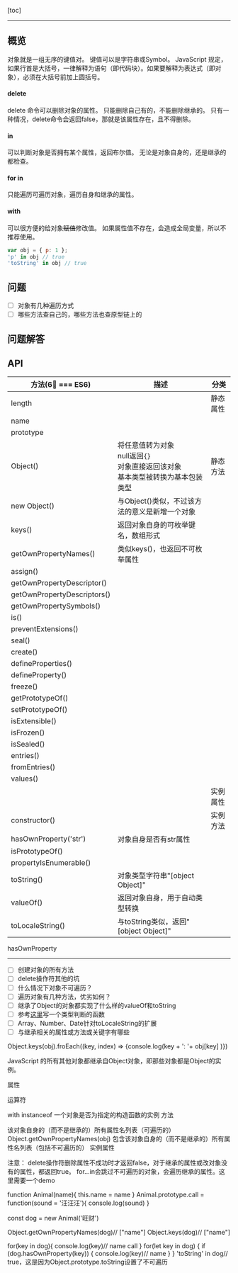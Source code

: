 
[toc]

---

## 概览
对象就是一组无序的键值对。
键值可以是字符串或Symbol。
JavaScript 规定，如果行首是大括号，一律解释为语句（即代码块）。如果要解释为表达式（即对象），必须在大括号前加上圆括号。


#### delete
delete 命令可以删除对象的属性。
只能删除自己有的，不能删除继承的。
只有一种情况，delete命令会返回false，那就是该属性存在，且不得删除。

#### in
可以判断对象是否拥有某个属性，返回布尔值。
无论是对象自身的，还是继承的都检查。

#### for in
只能遍历可遍历对象，遍历自身和继承的属性。

#### with
可以很方便的给对象~~赋值~~修改值。
如果属性值不存在，会造成全局变量，所以不推荐使用。

```javascript
var obj = { p: 1 };
'p' in obj // true
'toString' in obj // true
```

## 问题
- [ ] 对象有几种遍历方式
- [ ] 哪些方法查自己的，哪些方法也查原型链上的

## 问题解答

## API
| 方法(6⃣️ === ES6) | 描述 | 分类 |
| --- | --- | --- |
| length |  | 静态属性 |
| name |  | |
| prototype | | |
| Object() | 将任意值转为对象<br>null返回`{}`<br>对象直接返回该对象<br>基本类型被转换为基本包装类型 | 静态方法 |
| new Object() | 与Object()类似，不过该方法的意义是新增一个对象 | |
| keys() | 返回对象自身的可枚举键名，数组形式 | |
| getOwnPropertyNames() | 类似keys()，也返回不可枚举属性 | |
| assign() |  | |
| getOwnPropertyDescriptor() |  | |
| getOwnPropertyDescriptors() |  | |
| getOwnPropertySymbols() |  | |
| is() |  | |
| preventExtensions() |  | |
| seal() |  | |
| create() |  | |
| defineProperties() |  | |
| defineProperty() |  | |
| freeze() |  | |
| getPrototypeOf() |  | |
| setPrototypeOf() |  | |
| isExtensible() |  | |
| isFrozen() |  | |
| isSealed() |  | |
| entries() |  | |
| fromEntries() |  | |
| values() |  | |
|  |  | 实例属性 |
| constructor() |  | 实例方法 |
| hasOwnProperty('str') | 对象自身是否有str属性 | |
| isPrototypeOf() |  | |
| propertyIsEnumerable() |  | |
| toString() | 对象类型字符串"[object Object]" | |
| valueOf() | 返回对象自身，用于自动类型转换 | |
| toLocaleString() | 与toString类似，返回"[object Object]" | |
hasOwnProperty



---

- [ ] 创建对象的所有方法
- [ ] delete操作符其他的坑
- [ ] 什么情况下对象不可遍历？
- [ ] 遍历对象有几种方法，优劣如何？
- [ ] 继承了Object的对象都实现了什么样的valueOf和toString
- [ ] 参考[这里](https://wangdoc.com/javascript/stdlib/object.html#tostring-%E7%9A%84%E5%BA%94%E7%94%A8%EF%BC%9A%E5%88%A4%E6%96%AD%E6%95%B0%E6%8D%AE%E7%B1%BB%E5%9E%8B)写一个类型判断的函数
 - [ ] Array、Number、Date针对toLocaleString的扩展
 - [ ] 与继承相关的属性或方法或关键字有哪些

Object.keys(obj).froEach((key, index) => {console.log(key + ': '+ obj[key] )})



JavaScript 的所有其他对象都继承自Object对象，即那些对象都是Object的实例。




属性



运算符


with
instanceof
一个对象是否为指定的构造函数的实例
方法

该对象自身的（而不是继承的）所有属性名列表（可遍历的）
Object.getOwnPropertyNames(obj)
包含该对象自身的（而不是继承的）所有属性名列表（包括不可遍历的）
实例属性




注意：
delete操作符删除属性不成功时才返回false，对于继承的属性或改对象没有的属性，都返回true。
for...in会跳过不可遍历的对象，会遍历继承的属性。这里需要一个demo

function Animal(name){
    this.name = name
}
Animal.prototype.call = function(sound = '汪汪汪'){
    console.log(sound)
}

const dog = new Animal('旺财')

Object.getOwnPropertyNames(dog)// ["name"]
Object.keys(dog)// ["name"]

for(key in dog){
    console.log(key)// name call
}
for(let key in dog) {
  if (dog.hasOwnProperty(key)) {
    console.log(key)// name
  }
}
'toString' in dog// true，这是因为Object.prototype.toString设置了不可遍历
